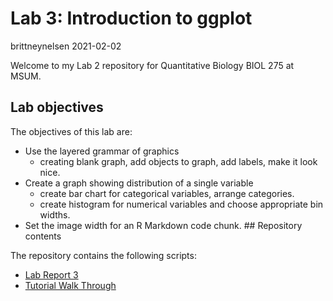 Lab 3: Introduction to ggplot
================
brittneynelsen
2021-02-02

Welcome to my Lab 2 repository for Quantitative Biology BIOL 275 at
MSUM.

## Lab objectives

The objectives of this lab are:

  - Use the layered grammar of graphics
      - creating blank graph, add objects to graph, add labels, make it
        look nice.
  - Create a graph showing distribution of a single variable
      - create bar chart for categorical variables, arrange categories.
      - create histogram for numerical variables and choose appropriate
        bin widths.
  - Set the image width for an R Markdown code chunk. \#\# Repository
    contents

The repository contains the following scripts:

  - [Lab Report 3](lab-report.md)
  - [Tutorial Walk Through](tutorial-walk-through.R)
